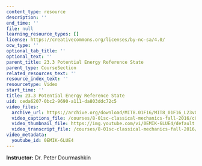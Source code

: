 ```yaml
---
content_type: resource
description: ''
end_time: ''
file: null
learning_resource_types: []
license: https://creativecommons.org/licenses/by-nc-sa/4.0/
ocw_type: ''
optional_tab_title: ''
optional_text: ''
parent_title: 23.3 Potential Energy Reference State
parent_type: CourseSection
related_resources_text: ''
resource_index_text: ''
resourcetype: Video
start_time: ''
title: 23.3 Potential Energy Reference State
uid: ceda6207-0bc2-9690-a111-da803ddc72c5
video_files:
  archive_url: https://archive.org/download/MIT8.01F16/MIT8_01F16_L23v03_360p.mp4
  video_captions_file: /courses/8-01sc-classical-mechanics-fall-2016/c054ff8597675b9499e4d36358875392_0EMIK-6LUE4.vtt
  video_thumbnail_file: https://img.youtube.com/vi/0EMIK-6LUE4/default.jpg
  video_transcript_file: /courses/8-01sc-classical-mechanics-fall-2016/1d47ccc74ac9b478d18fc771652ca754_0EMIK-6LUE4.pdf
video_metadata:
  youtube_id: 0EMIK-6LUE4
---
```


**Instructor:** Dr. Peter Dourmashkin

